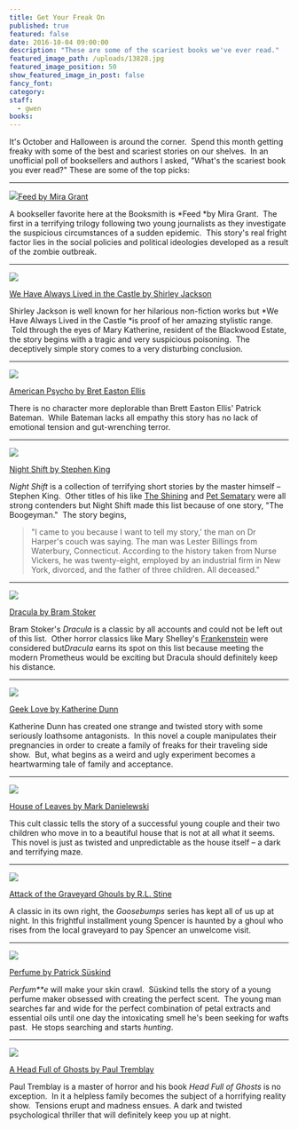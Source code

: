 ```yaml
---
title: Get Your Freak On
published: true
featured: false
date: 2016-10-04 09:00:00
description: "These are some of the scariest books we've ever read."
featured_image_path: /uploads/13828.jpg
featured_image_position: 50
show_featured_image_in_post: false
fancy_font:
category:
staff:
  - gwen
books:
---
```



It's October and Halloween is around the corner. &nbsp;Spend this month getting freaky with some of the best and scariest stories on our shelves. &nbsp;In an unofficial poll of booksellers and authors I asked, "What's the scariest book you ever read?" These are some of the top picks:&nbsp;

---

![](/uploads/versions/-mg-3773---x----2912-2912x---.jpg)[Feed by Mira Grant](http://www.brooklinebooksmith-shop.com/book/9780316081054)

A bookseller favorite here at the Booksmith is&nbsp;*Feed&nbsp;*by Mira Grant. &nbsp;The first in a terrifying trilogy following two young journalists as they investigate the suspicious circumstances of a sudden epidemic. &nbsp;This story's real fright factor lies in the social policies and political ideologies developed as a result of the zombie outbreak.&nbsp;

---

![](/uploads/versions/rsz--mg-3793---x----400-400x---.jpg)

[We Have Always Lived in the Castle by Shirley Jackson](http://www.brooklinebooksmith-shop.com/book/9780143039976)&nbsp;

Shirley Jackson is well known for her hilarious non-fiction works but *We Have Always Lived in the Castle&nbsp;*is proof of her amazing stylistic range. &nbsp;Told through the eyes of Mary Katherine, resident of the Blackwood Estate, the story begins with a tragic and very suspicious poisoning. &nbsp;The deceptively simple story comes to a very disturbing conclusion.&nbsp;

---

![](/uploads/versions/-mg-3768---x----2912-2912x---.jpg)

[American Psycho by Bret Easton Ellis](http://www.brooklinebooksmith-shop.com/book/9780679735779)

There is no character more deplorable than Brett Easton Ellis' Patrick Bateman. &nbsp;While Bateman lacks all empathy this story has no lack of emotional tension and gut-wrenching terror. &nbsp;

---

![](/uploads/versions/13708---x----1456-1456x---.jpg)

[Night Shift by Stephen King](http://www.brooklinebooksmith-shop.com/book/9780307743640)

*Night Shift* is a collection of terrifying short stories by the master himself – Stephen King.&nbsp; Other titles of his like <u>The Shining</u> and <u>Pet Sematary</u> were all strong contenders but Night Shift made this list because of one story, "The Boogeyman." &nbsp;The story begins,

> "I came to you because I want to tell my story,' the man on Dr Harper's couch was saying. The man was Lester Billings from Waterbury, Connecticut. According to the history taken from Nurse Vickers, he was twenty-eight, employed by an industrial firm in New York, divorced, and the father of three children. All deceased."

---

![](/uploads/versions/-mg-3747---x----2912-2912x---.jpg)

[Dracula by Bram Stoker](http://www.brooklinebooksmith-shop.com/book/9780451530660')

Bram Stoker's *Dracula* is a classic by all accounts and could not be left out of this list.&nbsp; Other horror classics like Mary Shelley's&nbsp;[Frankenstein](http://www.brooklinebooksmith-shop.com/book/9780451532244) were considered but*Dracula* earns its spot on this list because meeting the modern Prometheus would be exciting but Dracula should definitely keep his distance.&nbsp;

---


![](/uploads/versions/-mg-3646---x----2848-2848x---.jpg)

[Geek Love by Katherine Dunn](http://www.brooklinebooksmith-shop.com/book/9780375713347)

Katherine Dunn has created one strange and twisted story with some seriously loathsome antagonists. &nbsp;In this novel a couple manipulates their pregnancies in order to create a family of freaks for their traveling side show. &nbsp;But, what begins as a weird and ugly experiment becomes a heartwarming tale of family and acceptance.&nbsp;

---

![](/uploads/versions/13664---x----1405-1405x---.jpg)

[House of Leaves by Mark Danielewski](http://www.brooklinebooksmith-shop.com/book/9780375703768)

This cult classic tells the story of a successful young couple and their two children who move in to a beautiful house that is not at all what it seems. &nbsp;This novel is just as twisted and unpredictable as the house itself – a dark and terrifying maze.&nbsp;

---


![](/uploads/versions/13804---x----1422-1580x---.jpg)

[Attack of the Graveyard Ghouls by R.L. Stine](http://www.brooklinebooksmith-shop.com/book/9780545828864)

A classic in its own right, the *Goosebumps* series has kept all of us up at night. In this frightful installment young Spencer is haunted by a ghoul who rises from the local graveyard to pay Spencer an unwelcome visit. &nbsp;

---


![](/uploads/versions/13733---x----1248-1248x---.jpg)

[Perfume by Patrick S&uuml;skind](http://www.brooklinebooksmith-shop.com/book/9780375725845)

*Perfum\*\*e* will make your skin crawl. &nbsp;S&uuml;skind tells the story of a young perfume maker obsessed with creating the perfect scent. &nbsp;The young man searches far and wide for the perfect combination of petal extracts and essential oils until one day the intoxicating smell he's been seeking for wafts past. &nbsp;He stops searching and starts *hunting*.

---

![](/uploads/versions/-mg-3678---x----2857-2857x---.jpg)

[A Head Full of Ghosts by Paul Tremblay](http://www.brooklinebooksmith-shop.com/book/9780062363244)

Paul Tremblay is a master of horror and his book *Head Full of Ghosts* is no exception. &nbsp;In it a helpless family becomes the subject of a horrifying reality show.&nbsp; Tensions erupt and madness ensues. A dark and twisted psychological thriller that will definitely keep you up at night.&nbsp;
